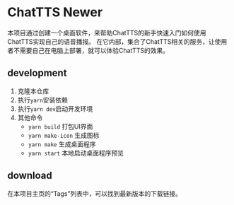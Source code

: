 # ChatTTS Newer

本项目通过创建一个桌面软件，来帮助ChatTTS的新手快速入门如何使用ChatTTS实现自己的语音播报。
在它内部，集合了ChatTTS相关的服务，让使用者不需要自己在电脑上部署，就可以体验ChatTTS的效果。

## development

1. 克隆本仓库
2. 执行`yarn`安装依赖
3. 执行`yarn dev`启动开发环境
4. 其他命令
    - `yarn build` 打包UI界面
    - `yarn make-icon` 生成图标
    - `yarn make` 生成桌面程序
    - `yarn start` 本地启动桌面程序预览

## download

在本项目主页的“Tags”列表中，可以找到最新版本的下载链接。
